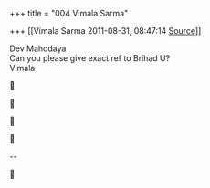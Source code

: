 +++
title = "004 Vimala Sarma"

+++
[[Vimala Sarma	2011-08-31, 08:47:14 [Source](https://groups.google.com/g/samskrita/c/hcNf0h3YLDc)]]



Dev Mahodaya  
Can you please give exact ref to Brihad U?  
Vimala









--  



